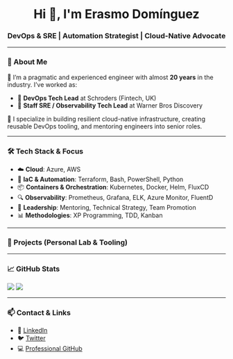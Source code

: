 <h1 align="center">Hi 👋, I'm Erasmo Domínguez</h1>
<h3 align="center">DevOps & SRE | Automation Strategist | Cloud-Native Advocate</h3>

---

### 💼 About Me

🚀 I’m a pragmatic and experienced engineer with almost **20 years** in the industry. I’ve worked as:

- 🔹 **DevOps Tech Lead** at Schroders (Fintech, UK)
- 🔹 **Staff SRE / Observability Tech Lead** at Warner Bros Discovery

🧠 I specialize in building resilient cloud-native infrastructure, creating reusable DevOps tooling, and mentoring engineers into senior roles.

---

### 🛠 Tech Stack & Focus

- ☁️ **Cloud**: Azure, AWS  
- 🚀 **IaC & Automation**: Terraform, Bash, PowerShell, Python  
- 📦 **Containers & Orchestration**: Kubernetes, Docker, Helm, FluxCD  
- 🔍 **Observability**: Prometheus, Grafana, ELK, Azure Monitor, FluentD  
- 🧭 **Leadership**: Mentoring, Technical Strategy, Team Promotion  
- 📊 **Methodologies**: XP Programming, TDD, Kanban

---

### 📂 Projects (Personal Lab & Tooling)

---

### 📈 GitHub Stats

<p align="left">
  <img src="https://github-readme-stats.vercel.app/api?username=erasmolpa&show_icons=true&theme=default" />
  <img src="https://github-readme-stats.vercel.app/api/top-langs/?username=erasmolpa&layout=compact" />
</p>

---

### 📫 Contact & Links

- 💼 [LinkedIn](https://www.linkedin.com/in/erasmodominguez/)
- 🐦 [Twitter](https://twitter.com/erasmolpa)
- 💻 [Professional GitHub](https://github.com/erasmodominguezdc)
